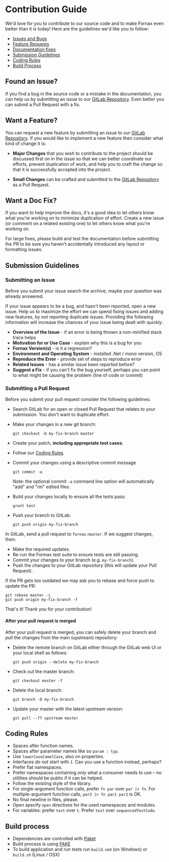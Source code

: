 # Contribution Guide

We'd love for you to contribute to our source code and to make Fornax even better than it is
today! Here are the guidelines we'd like you to follow:

 - [Issues and Bugs](#issue)
 - [Feature Requests](#feature)
 - [Documentation fixes](#docs)
 - [Submission Guidelines](#submit)
 - [Coding Rules](#rules)
 - [Build Process](#build)

## <a name="issue"></a> Found an Issue?

If you find a bug in the source code or a mistake in the documentation, you can help us by
submitting an issue to our [GitLab Repository](https://gitlab.com/LambdaFactory/Fornax). Even better you can submit a Pull Request
with a fix.


## <a name="feature"></a> Want a Feature?

You can request a new feature by submitting an issue to our [GitLab Repository](https://gitlab.com/LambdaFactory/Fornax). If you would like to implement a new feature then consider what kind of change it is:

* **Major Changes** that you wish to contribute to the project should be discussed first on in the issue so that we can better coordinate our efforts, prevent duplication of work, and help you to craft the change so that it is successfully accepted into the project.

* **Small Changes** can be crafted and submitted to the [GitLab Repository](https://gitlab.com/LambdaFactory/Fornax) as a Pull Request.

## <a name="docs"></a> Want a Doc Fix?

If you want to help improve the docs, it's a good idea to let others know what you're working on to
minimize duplication of effort. Create a new issue (or comment on a related existing one) to let
others know what you're working on.

For large fixes, please build and test the documentation before submitting the PR to be sure you
haven't accidentally introduced any layout or formatting issues.

## <a name="submit"></a> Submission Guidelines

### Submitting an Issue
Before you submit your issue search the archive, maybe your question was already answered.

If your issue appears to be a bug, and hasn't been reported, open a new issue. Help us to maximize
the effort we can spend fixing issues and adding new features, by not reporting duplicate issues.
Providing the following information will increase the chances of your issue being dealt with
quickly:

* **Overview of the Issue** - if an error is being thrown a non-minified stack trace helps
* **Motivation for or Use Case** - explain why this is a bug for you
* **Fornax Version(s)** - is it a regression?
* **Environment and Operating System** - installed .Net / mono version, OS
* **Reproduce the Error** - provide set of steps to reproduce error
* **Related Issues** - has a similar issue been reported before?
* **Suggest a Fix** - if you can't fix the bug yourself, perhaps you can point to what might be
  causing the problem (line of code or commit)

### Submitting a Pull Request
Before you submit your pull request consider the following guidelines:

* Search GitLab for an open or closed Pull Request
  that relates to your submission. You don't want to duplicate effort.
* Make your changes in a new git branch:

    ```shell
    git checkout -b my-fix-branch master
    ```

* Create your patch, **including appropriate test cases**.
* Follow our [Coding Rules](#rules).

* Commit your changes using a descriptive commit message

    ```shell
    git commit -a
    ```
  Note: the optional commit `-a` command line option will automatically "add" and "rm" edited files.

* Build your changes locally to ensure all the tests pass:

    ```shell
    grunt test
    ```

* Push your branch to GitLab:

    ```shell
    git push origin my-fix-branch
    ```

In GitLab, send a pull request to `fornax:master`.
If we suggest changes, then:

* Make the required updates.
* Re-run the Formax test suite to ensure tests are still passing.
* Commit your changes to your branch (e.g. `my-fix-branch`).
* Push the changes to your GitLab repository (this will update your Pull Request).

If the PR gets too outdated we may ask you to rebase and force push to update the PR:

```shell
git rebase master -i
git push origin my-fix-branch -f
```


That's it! Thank you for your contribution!

#### After your pull request is merged

After your pull request is merged, you can safely delete your branch and pull the changes
from the main (upstream) repository:

* Delete the remote branch on GitLab either through the GitLab web UI or your local shell as follows:

    ```shell
    git push origin --delete my-fix-branch
    ```

* Check out the master branch:

    ```shell
    git checkout master -f
    ```

* Delete the local branch:

    ```shell
    git branch -D my-fix-branch
    ```

* Update your master with the latest upstream version:

    ```shell
    git pull --ff upstream master
    ```


## <a name="rules"></a> Coding Rules

 * Spaces after function names.
 * Spaces after parameter names like so `param : typ`.
 * Use `lowerCaseCamelCase`, also on properties.
 * Interfaces *do not* start with `I`. Can you use a function instead, perhaps?
 * Prefer flat namespaces.
 * Prefer namespaces containing *only* what a consumer needs to use – no
   utilities should be public if it can be helped.
 * Follow the existing style of the library.
 * For single-argument function calls, prefer `fn par` over `par |> fn`. For
   multiple-argument function calls, `par3 |> fn par1 par2` is OK.
 * No final newline in files, please.
 * Open specify `open` directives for the used namespaces and modules.
 * For variables: prefer `test` over `t`. Prefer `test` over
    `sequencedTestCode`.

## <a name="build"></a> Build process

 * Dependencies are controlled with [Paket](https://fsprojects.GitLab.io/Paket/)
 * Build process is using [FAKE](http://fsharp.GitLab.io/FAKE/)
 * To build application and run tests run `build.cmd` (on Windows) or `build.sh` (Linux / OSX)

